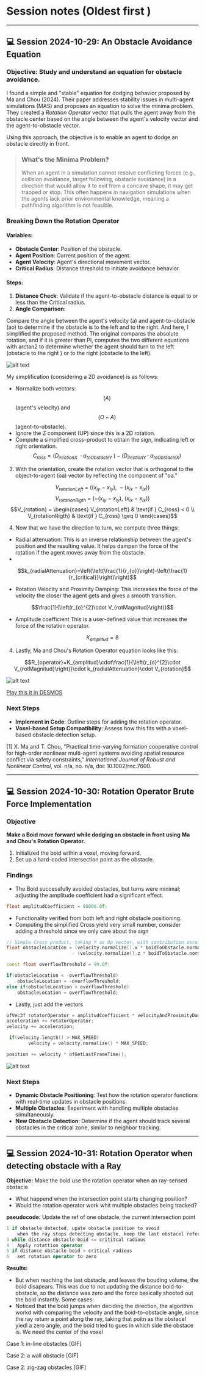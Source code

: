 # Session notes (Oldest first )
---
## 💻 Session 2024-10-29: An Obstacle Avoidance Equation

### Objective: Study and understand an equation for obstacle avoidance.

I found a simple and "stable" equation for dodging behavior proposed by Ma and Chou (2024). Their paper addresses stability issues in multi-agent simulations (MAS) and proposes an equation to solve the minima problem. They created a *Rotation Operator* vector that pulls the agent away from the obstacle center based on the angle between the agent's velocity vector and the agent-to-obstacle vector.

Using this approach, the objective is to enable an agent to dodge an obstacle directly in front.

> ### What's the Minima Problem?
> When an agent in a simulation cannot resolve conflicting forces (e.g., collision avoidance, target following, obstacle avoidance) in a direction that would allow it to exit from a concave shape, it may get trapped or stop. This often happens in navigation simulations when the agents lack prior environmental knowledge, meaning a pathfinding algorithm is not feasible.


### Breaking Down the Rotation Operator

#### Variables:
- **Obstacle Center**: Position of the obstacle.
- **Agent Position**: Current position of the agent.
- **Agent Velocity**: Agent's directional movement vector.
- **Critical Radius**: Distance threshold to initiate avoidance behavior.

#### Steps:
1. **Distance Check**: Validate if the agent-to-obstacle distance is equal to or less than the Critical radius.
2. **Angle Comparison**:

Compare the angle between the agent's velocity (a) and agent-to-obstacle (ao) to determine if the obstacle is to the left and to the right. And here, I simplified the proposed method. The original compares the absolute rotation, and if it is greater than PI, computes the two different equations with arctan2 to determine whether the agent should turn to the left (obstacle to the right ) or to the right (obstacle to the left).

![alt text](images/origital_angle_check.png)

My simplification (considering a 2D avoidance) is as follows:

   - Normalize both vectors: $$\left(A\right)$$ (agent's velocity) and $$\left(O-A\right)$$ (agent-to-obstacle).
   - Ignore the Z component (UP) since this is a 2D rotation.
   - Compute a simplified cross-product to obtain the sign, indicating left or right orientation.
$$C_{ross}=\left(D_{irectionX}\ \cdot a_{toObstacleY}\ \right)-\left(D_{irectionY}\cdot a_{toObstacleX}\right)$$
3. With the orientation, create the rotation vector that is orthogonal to the object-to-agent (oa) vector by reflecting the component of "oa."

$$V_{rotationLeft}\ =\ \left(\left(x_{iy}\ -\ x_{ly}\right),\ -\left(x_{ix}\ -\ x_{lx}\right)\right)$$
$$V_{rotationRigth}\ =\ \left(-\left(x_{iy}\ -\ x_{ly}\right),\ \left(x_{ix}\ -\ x_{lx}\right)\right)$$
$$V_{rotation} = \begin{cases} 
      V_{rotationLeft} & \text{if } C_{ross} < 0 \\
      V_{rotationRigth} & \text{if } C_{ross} \geq 0 
   \end{cases}$$

4. Now that we have the direction to turn, we compute three things:
- Radial attenuation: This is an inverse relationship between the agent's position and the resulting value. It helps dampen the force of the rotation if the agent moves away from the obstacle.
- 
$$k_{radialAttenuation}=\left(\left(\frac{1}{r_{o}}\right)-\left(\frac{1}{r_{critical}}\right)\right)$$

- Rotation Velocity and Proximity Damping: This increases the force of the velocity the closer the agent gets and gives a smooth transition.

$$\frac{1}{\left(r_{o}^{2}\cdot V_{rotMagnitud}\right)}$$

- Amplitude coefficient This is a user-defined value that increases the force of the rotation operator.

$$K_{amplitud}=8$$

4. Lastly, Ma and Chou's Rotation Operator equation looks like this:

$$R_{operator}=K_{amplitud}\cdot\frac{1}{\left(r_{o}^{2}\cdot V_{rotMagnitud}\right)}\cdot k_{radialAttenuation}\cdot V_{rotation}$$

![alt text](images/rotation_operator.gif)

[Play this it in DESMOS](https://www.desmos.com/calculator/qc0rr7hacq)

### Next Steps
- **Implement in Code**: Outline steps for adding the rotation operator.
- **Voxel-based Setup Compatibility**: Assess how this fits with a voxel-based obstacle detection setup.

[1] X. Ma and T. Chou, "Practical time-varying formation cooperative control for high-order nonlinear multi-agent systems avoiding spatial resource conflict via safety constraints," *International Journal of Robust and Nonlinear Control*, vol. n/a, no. n/a, doi: 10.1002/rnc.7600.

---

## 💻 Session 2024-10-30: Rotation Operator Brute Force Implementation

### Objective
**Make a Boid move forward while dodging an obstacle in front using Ma and Chou's Rotation Operator.**

1. Initialized the boid within a voxel, moving forward.
2. Set up a hard-coded intersection point as the obstacle.

### Findings
- The Boid successfully avoided obstacles, but turns were minimal; adjusting the amplitude coefficient had a significant effect.
```C++
float amplitudCoefficient = 80000.0f; 
```
- Functionality verified from both left and right obstacle positioning.
- Computing the simplified Cross yield very small number, consider adding a threshold since we only care about the sign
```C++
// Simple Cross product, taking Y as Up vector, with contribution zero.
float obstacleLocation = (velocity.normalize().x * boidToObstacle.normalize().z)
                        - (velocity.normalize().z * boidToObstacle.normalize().x);

const float overflowThreshold = 99.0f;

if(obstacleLocation < -overflowThreshold)
    obstacleLocation = -overflowThreshold;
else if(obstacleLocation > overflowThreshold)
    obstacleLocation = overflowThreshold;
```
- Lastly, just add the vectors
```C++
ofVec3f rotatorOperator = amplitudCoefficient * velocityAndProximityDamping * radialAttenuation * rotatorVelocity;
acceleration += rotatorOperator;
velocity += acceleration;

 if(velocity.length() > MAX_SPEED)
        velocity = velocity.normalize() * MAX_SPEED;

position += velocity * ofGetLastFrameTime();
```

![alt text](images/boid_avoidance_rotation_operator.gif)

### Next Steps
- **Dynamic Obstacle Positioning**: Test how the rotation operator functions with real-time updates in obstacle positions.
- **Multiple Obstacles**: Experiment with handling multiple obstacles simultaneously.
- **New Obstacle Detection**: Determine if the agent should track several obstacles in the critical zone, similar to neighbor tracking.

---

## 💻 Session 2024-10-31: Rotation Operator when detecting obstacle with a Ray

**Objective:** Make the boid use the rotation operator when an ray-sensed obstacle
- What happend when the intersection point starts changing position?
- Would the rotation operator work whit multiple obstacles being tracked?

**pseudocode:** Update the ref of one obstacle, the current intersection point
```C++
1 if obstacle detected, upate obstacle position to avoid
    when the ray stops detecting obstacle, keep the last obstacel reference
3 while distance obstacle-boid <= crititcal radious
4   Apply rotattion operator
5 if distance obstacle-boid > critical radious
6   set rotation operator to zero
```

**Results:** 
- But when reaching the last obstacle, and leaves the bouding volume, the boid disapears. This was due to not updating the distance boid-to-obstacle, so the distance was zero and the force basically shooted out the boid instantly.
Some cases:
- Noticed that the boid jumps when deciding the direction,
the algorithm workd with comparing the velocity and the boid-to-obstacle angle, since the ray retunr a point along the ray, taking that poitn as the obstacel yiedl a zero angle, and the boid tried to gues in which side the obstace is. We need the center of the voxel


Case 1: in-line obstacles
[GIF]

Case 2: a wall obstacle
[GIF]

Case 2: zig-zag obstacles
[GIF]
